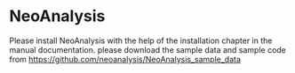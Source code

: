 # NeoAnalysis

Please install NeoAnalysis with the help of the installation chapter in the manual documentation.
please download the sample data and sample code from https://github.com/neoanalysis/NeoAnalysis_sample_data
